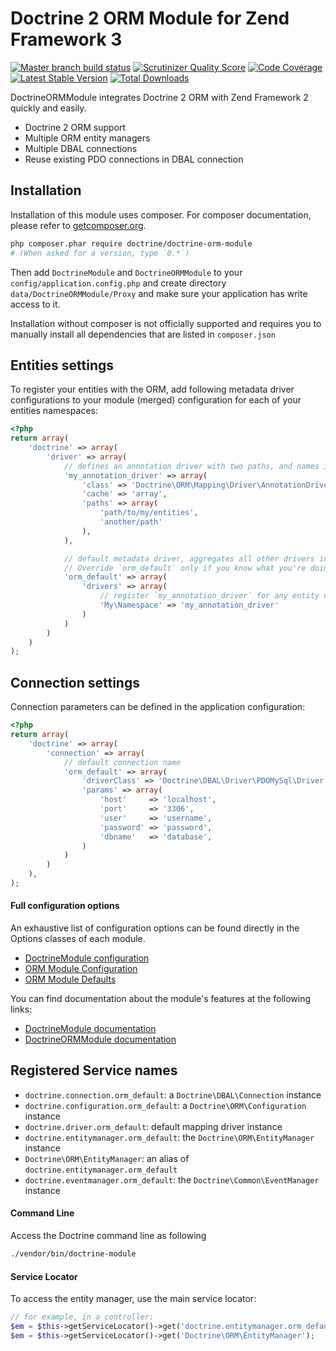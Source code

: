 # Doctrine 2 ORM Module for Zend Framework 3

[![Master branch build status](https://secure.travis-ci.org/doctrine/DoctrineORMModule.png?branch=master)](http://travis-ci.org/doctrine/DoctrineORMModule) [![Scrutinizer Quality Score](https://scrutinizer-ci.com/g/doctrine/DoctrineORMModule/badges/quality-score.png?s=1e2a047fb1bb0f66937bcbc3a61f960c8089c835)](https://scrutinizer-ci.com/g/doctrine/DoctrineORMModule/) [![Code Coverage](https://scrutinizer-ci.com/g/doctrine/DoctrineORMModule/badges/coverage.png?s=377656ded5ffaaf4635acfb26729caa212fb5d76)](https://scrutinizer-ci.com/g/doctrine/DoctrineORMModule/) [![Latest Stable Version](https://poser.pugx.org/doctrine/doctrine-orm-module/v/stable.png)](https://packagist.org/packages/doctrine/doctrine-orm-module) [![Total Downloads](https://poser.pugx.org/doctrine/doctrine-orm-module/downloads.png)](https://packagist.org/packages/doctrine/doctrine-orm-module)

DoctrineORMModule integrates Doctrine 2 ORM with Zend Framework 2 quickly and easily.

  - Doctrine 2 ORM support
  - Multiple ORM entity managers
  - Multiple DBAL connections
  - Reuse existing PDO connections in DBAL connection

## Installation

Installation of this module uses composer. For composer documentation, please refer to
[getcomposer.org](http://getcomposer.org/).

```sh
php composer.phar require doctrine/doctrine-orm-module
# (When asked for a version, type `0.*`)
```

Then add `DoctrineModule` and `DoctrineORMModule` to your `config/application.config.php` and create directory
`data/DoctrineORMModule/Proxy` and make sure your application has write access to it.

Installation without composer is not officially supported and requires you to manually install all dependencies
that are listed in `composer.json`

## Entities settings

To register your entities with the ORM, add following metadata driver configurations to your module (merged)
configuration for each of your entities namespaces:

```php
<?php
return array(
    'doctrine' => array(
        'driver' => array(
            // defines an annotation driver with two paths, and names it `my_annotation_driver`
            'my_annotation_driver' => array(
                'class' => 'Doctrine\ORM\Mapping\Driver\AnnotationDriver',
                'cache' => 'array',
                'paths' => array(
                    'path/to/my/entities',
                    'another/path'
                ),
            ),

            // default metadata driver, aggregates all other drivers into a single one.
            // Override `orm_default` only if you know what you're doing
            'orm_default' => array(
                'drivers' => array(
                    // register `my_annotation_driver` for any entity under namespace `My\Namespace`
                    'My\Namespace' => 'my_annotation_driver'
                )
            )
        )
    )
);
```

## Connection settings

Connection parameters can be defined in the application configuration:

```php
<?php
return array(
    'doctrine' => array(
        'connection' => array(
            // default connection name
            'orm_default' => array(
                'driverClass' => 'Doctrine\DBAL\Driver\PDOMySql\Driver',
                'params' => array(
                    'host'     => 'localhost',
                    'port'     => '3306',
                    'user'     => 'username',
                    'password' => 'password',
                    'dbname'   => 'database',
                )
            )
        )
    ),
);
```

#### Full configuration options

An exhaustive list of configuration options can be found directly in the Options classes of each module.

 * [DoctrineModule configuration](https://github.com/Doctrine/DoctrineModule/tree/master/src/DoctrineModule/Options)
 * [ORM Module Configuration](https://github.com/Doctrine/DoctrineORMModule/tree/master/src/DoctrineORMModule/Options)
 * [ORM Module Defaults](https://github.com/Doctrine/DoctrineORMModule/tree/master/config/module.config.php)

You can find documentation about the module's features at the following links:

 * [DoctrineModule documentation](https://github.com/Doctrine/DoctrineModule/tree/master/docs)
 * [DoctrineORMModule documentation](https://github.com/Doctrine/DoctrineORMModule/tree/master/docs)

## Registered Service names

 * `doctrine.connection.orm_default`: a `Doctrine\DBAL\Connection` instance
 * `doctrine.configuration.orm_default`: a `Doctrine\ORM\Configuration` instance
 * `doctrine.driver.orm_default`: default mapping driver instance
 * `doctrine.entitymanager.orm_default`: the `Doctrine\ORM\EntityManager` instance
 * `Doctrine\ORM\EntityManager`: an alias of `doctrine.entitymanager.orm_default`
 * `doctrine.eventmanager.orm_default`: the `Doctrine\Common\EventManager` instance

#### Command Line
Access the Doctrine command line as following

```sh
./vendor/bin/doctrine-module
```

#### Service Locator
To access the entity manager, use the main service locator:

```php
// for example, in a controller:
$em = $this->getServiceLocator()->get('doctrine.entitymanager.orm_default');
$em = $this->getServiceLocator()->get('Doctrine\ORM\EntityManager');
```
